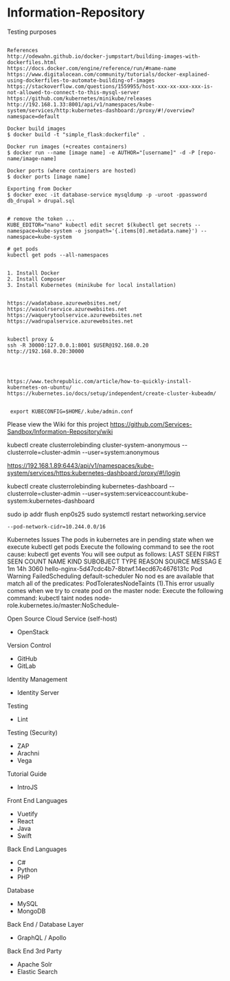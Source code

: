 # Information-Repository
Testing purposes

```

References
http://odewahn.github.io/docker-jumpstart/building-images-with-dockerfiles.html
https://docs.docker.com/engine/reference/run/#name-name
https://www.digitalocean.com/community/tutorials/docker-explained-using-dockerfiles-to-automate-building-of-images
https://stackoverflow.com/questions/1559955/host-xxx-xx-xxx-xxx-is-not-allowed-to-connect-to-this-mysql-server
https://github.com/kubernetes/minikube/releases
http://192.168.1.33:8001/api/v1/namespaces/kube-system/services/http:kubernetes-dashboard:/proxy/#!/overview?namespace=default

Docker build images
$ docker build -t "simple_flask:dockerfile" .

Docker run images (+creates containers)
$ docker run --name [image name] -e AUTHOR="[username]" -d -P [repo-name/image-name]

Docker ports (where containers are hosted)
$ docker ports [image name]

Exporting from Docker
$ docker exec -it database-service mysqldump -p -uroot -ppassword db_drupal > drupal.sql


# remove the token ...
KUBE_EDITOR="nano" kubectl edit secret $(kubectl get secrets --namespace=kube-system -o jsonpath='{.items[0].metadata.name}') --namespace=kube-system

# get pods
kubectl get pods --all-namespaces


1. Install Docker
2. Install Composer
3. Install Kubernetes (minikube for local installation)


https://wadatabase.azurewebsites.net/
https://wasolrservice.azurewebsites.net
https://waquerytoolservice.azurewebsites.net
https://wadrupalservice.azurewebsites.net


kubectl proxy &
ssh -R 30000:127.0.0.1:8001 $USER@192.168.0.20
http://192.168.0.20:30000




https://www.techrepublic.com/article/how-to-quickly-install-kubernetes-on-ubuntu/
https://kubernetes.io/docs/setup/independent/create-cluster-kubeadm/


 export KUBECONFIG=$HOME/.kube/admin.conf
```


Please view the Wiki for this project
https://github.com/Services-Sandbox/Information-Repository/wiki

kubectl create clusterrolebinding cluster-system-anonymous --clusterrole=cluster-admin --user=system:anonymous


https://192.168.1.89:6443/api/v1/namespaces/kube-system/services/https:kubernetes-dashboard:/proxy/#!/login

kubectl create clusterrolebinding kubernetes-dashboard --clusterrole=cluster-admin --user=system:serviceaccount:kube-system:kubernetes-dashboard


sudo ip addr flush enp0s25
sudo systemctl restart networking.service


``` --pod-network-cidr=10.244.0.0/16 ```



Kubernetes Issues
The pods in kubernetes are in pending state when we execute kubectl get pods
Execute the following command to see the root cause:
kubectl get events
You will see output as follows:
LAST SEEN FIRST SEEN COUNT NAME KIND SUBOBJECT TYPE REASON SOURCE MESSAG E
1m 14h 3060 hello-nginx-5d47cdc4b7-8btwf.14ecd67c4676131c Pod Warning FailedScheduling default-scheduler No nod es are available that match all of the predicates: PodToleratesNodeTaints (1).This error usually comes when we try to create pod on the master node:
Execute the following command:
kubectl taint nodes <nodeName> node-role.kubernetes.io/master:NoSchedule-
 
 Open Source Cloud Service (self-host)
 - OpenStack
 
 Version Control
 - GitHub
 - GitLab
 
 Identity Management
 - Identity Server
 
 Testing
 - Lint
 
 Testing (Security)
 - ZAP
 - Arachni
 - Vega
 
 Tutorial Guide
 - IntroJS
 
 Front End Languages
 - Vuetify
 - React
 - Java
 - Swift
 
 Back End Languages
 - C#
 - Python
 - PHP
 
 Database
 - MySQL
 - MongoDB
 
 Back End / Database Layer
 - GraphQL / Apollo
 
 Back End 3rd Party
 - Apache Solr
 - Elastic Search
 
 
